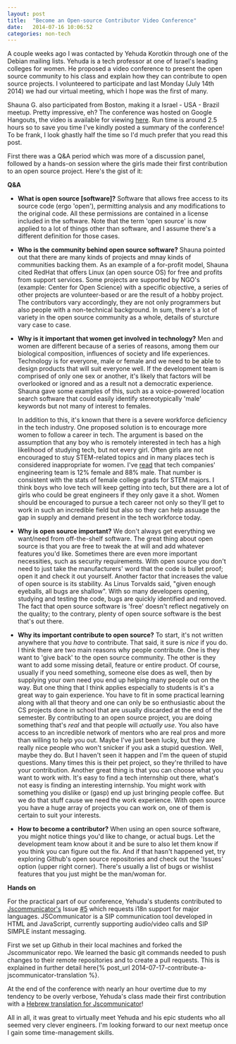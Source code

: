```yaml
---
layout: post
title:  "Become an Open-source Contributor Video Conference"
date:   2014-07-16 10:06:52
categories: non-tech
---
```


A couple weeks ago I was contacted by Yehuda Korotkin through one of the Debian mailing lists. Yehuda is a tech professor at one of Israel's leading colleges for women. He proposed a video conference to present the open source community to his class and explain how they can contribute to open source projects. I volunteered to participate and last Monday (July 14th 2014) we had our virtual meeting, which I hope was the first of many. 

Shauna G. also participated from Boston, making it a Israel - USA - Brazil meetup. Pretty impressive, eh? The conference was hosted on Google Hangouts, the video is available for viewing [here](https://plus.google.com/u/0/events/csd9aj935ungd3qjsl6kaf0d2tg). Run time is around 2.5 hours so to save you time I've kindly posted a summary of the conference! To be frank, I look ghastly half the time so I'd much prefer that you read this post.

First there was a Q&A period which was more of a discussion panel, followed by a hands-on session where the girls made their first contribution to an open source project. Here's the gist of it:

**Q&A**

* **What is open source [software]?** Software that allows free access to its source code (ergo 'open'), permitting analysis and any modifications to the original code. All these permissions are contained in a license included in the software. Note that the term 'open source' is now applied to a lot of things other than software, and I assume there's a different definition for those cases.

* **Who is the community behind open source software?** Shauna pointed out that there are many kinds of projects and mnay kinds of communities backing them. As an example of a for-profit model, Shauna cited RedHat that offers Linux (an open source OS) for free and profits from support services. Some projects are supported by NGO's (example: Center for Open Science) with a specific objective, a series of other projects are volunteer-based or are the result of a hobby project. The contributors vary accordingly, they are not only programmers but also people with a non-technical background. In sum, there's a lot of variety in the open source community as a whole, details of sturcture vary case to case. 

* **Why is it important that women get involved in technology?** Men and women are different because of a series of reasons, among them our biological composition, influences of society and life experiences. Technology is for everyone, male or female and we need to be able to design products that will suit everyone well. If the development team is comprised of only one sex or another, it's likely that factors will be overlooked or ignored and as a result not a democratic experience. Shauna gave some examples of this, such as a voice-powered location search software that could easily identify stereotypically 'male' keywords but not many of interest to females.

	In addition to this, it's known that there is a severe workforce deficiency in the tech industry. One proposed solution is to encourage more women to follow a career in tech. The argument is based on the assumption that any boy who is remotely interested in tech has a high likelihood of studying tech, but not every girl. Often girls are not encouraged to stuy STEM-related topics and in many places tech is considered inappropriate for women. I've [read](http://qz.com/143967/the-tech-industrys-woman-problem-statistics-show-its-worse-than-you-think/) that tech companies' engineering team is 12% female and 88% male. That number is consistent with the stats of female college grads for STEM majors. I think boys who love tech will keep getting into tech, but there are a lot of girls who could be great engineers if they only gave it a shot. Women should be encouraged to pursue a tech career not only so they'll get to work in such an incredible field but also so they can help assuage the gap in supply and demand present in the tech workforce today.

* **Why is open source important?** We don't always get everything we want/need from off-the-shelf software. The great thing about open source is that you are free to tweak the at will and add whatever features you'd like. Sometimes there are even more important necessities, such as security requirements. With open source you don't need to just take the manufacturers' word that the code is bullet proof; open it and check it out yourself. Another factor that increases the value of open source is its stability. As Linus Torvalds said, "given enough eyeballs, all bugs are shallow". With so many developers opening, studying and testing the code, bugs are quickly identified and removed. The fact that open source software is 'free' doesn't reflect negatively on the quality; to the contrary, plenty of open source software is the best that's out there.

* **Why its important contribute to open source?** To start, it's not written anywhere that you *have* to contribute. That said, it sure is *nice* if you do. I think there are two main reasons why people contribute. One is they want to 'give back' to the open source community. The other is they want to add some missing detail, feature or entire product. Of course, usually if you need something, someone else does as well, then by supplying your own need you end up helping many people out on the way. But one thing that I think applies especially to students is it's a great way to gain experience. You have to fit in some practical learning along with all that theory and one can only be so enthusiastic about the CS projects done in school that are usually discarded at the end of the semester. By contributing to an open source project, you are doing something that's *real* and that people will *actually use*. You also have access to an incredible network of mentors who are real pros and more than willing to help you out. Maybe I've just been lucky, but they are really nice people who won't snicker if you ask a stupid question. Well, maybe they do. But I haven't seen it happen and I'm the queen of stupid questions. Many times this is their pet project, so they're thrilled to have your contribution. Another great thing is that you can choose what you want to work with. It's easy to find a tech internship out there, what's not easy is finding an interesting internship. You might work with something you dislike or (gasp) end up just bringing people coffee. But we do that stuff cause we need the work experience. With open source you have a huge array of projects you can work on, one of them is certain to suit your interests.

* **How to become a contributor?** When using an open source software, you might notice things you'd like to change, or actual bugs. Let the development team know about it and be sure to also let them know if you think you can figure out the fix. And if that hasn't happened yet, try exploring Github's open source repositories and check out the 'Issues' option (upper right corner). There's usually a list of bugs or wishlist features that you just might be the man/woman for. 

**Hands on**

For the practical part of our conference, Yehuda's students contributed to [Jscommunicator's](https://github.com/opentelecoms-org/jscommunicator) Issue [#5](https://github.com/opentelecoms-org/jscommunicator/issues/5) which requests i18n support for major languages. JSCommunicator is a SIP communication tool developed in HTML and JavaScript, currently supporting audio/video calls and SIP SIMPLE instant messaging.

First we set up Github in their local machines and forked the Jscommunicator repo. We learned the basic git commands needed to push changes to their remote repositories and to create a pull requests. This is explained in further detail here{% post_url 2014-07-17-contribute-a-jscommunicator-translation %}.

At the end of the conference with nearly an hour overtime due to my tendency to be overly verbose, Yehuda's class made their first contribution with a [Hebrew translation for Jscommunicator](https://github.com/opentelecoms-org/jscommunicator/pull/32)! 

All in all, it was great to virtually meet Yehuda and his epic students who all seemed very clever engineers. I'm looking forward to our next meetup once I gain some time-management skills. 